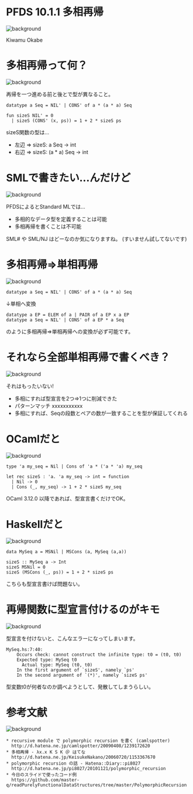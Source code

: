 # PFDS 10.1.1 多相再帰
![background](debian.png)

Kiwamu Okabe

# 多相再帰って何？
![background](debian_clear.png)

再帰を一つ進める前と後とで型が異なること。

~~~ {.ocaml}
datatype a Seq = NIL' | CONS' of a * (a * a) Seq

fun sizeS NIL' = 0
  | sizeS (CONS' (x, ps)) = 1 + 2 * sizeS ps
~~~

sizeS関数の型は...

* 左辺 => sizeS: a Seq -> int
* 右辺 => sizeS: (a * a) Seq -> int

# SMLで書きたい...んだけど
![background](debian_clear.png)

PFDSによるとStandard MLでは...

* 多相的なデータ型を定義することは可能
* 多相再帰を書くことは不可能

SML# や SML/NJ はどーなのか気になりますね。
(すいません試してないです)

# 多相再帰=>単相再帰
![background](debian_clear.png)

~~~ {.ocaml}
datatype a Seq = NIL' | CONS' of a * (a * a) Seq
~~~

↓単相へ変換

~~~ {.ocaml}
datatype a EP = ELEM of a | PAIR of a EP x a EP
datatype a Seq = NIL' | CONS' of a EP * a Seq
~~~

のように多相再帰=>単相再帰への変換が必ず可能です。


# それなら全部単相再帰で書くべき？
![background](debian_clear.png)

それはもったいない!

* 多相にすれば型宣言を2つ=>1つに削減できた
* パターンマッチ xxxxxxxxxxx
* 多相にすれば、Seqの段数とペアの数が一致することを型が保証してくれる

# OCamlだと
![background](debian_clear.png)

~~~ {.ocaml}
type 'a my_seq = Nil | Cons of 'a * ('a * 'a) my_seq

let rec sizeS : 'a. 'a my_seq -> int = function
  | Nil -> 0
  | Cons (_, my_seq) -> 1 + 2 * sizeS my_seq
~~~

OCaml 3.12.0 以降であれば、型宣言書くだけでOK。

# Haskellだと
![background](debian_clear.png)

~~~ {.haskell}
data MySeq a = MSNil | MSCons (a, MySeq (a,a))

sizeS :: MySeq a -> Int
sizeS MSNil = 0
sizeS (MSCons (_, ps)) = 1 + 2 * sizeS ps
~~~

こちらも型宣言書けば問題ない。

# 再帰関数に型宣言付けるのがキモ
![background](debian_clear.png)

型宣言を付けないと、こんなエラーになってしまいます。

~~~
MySeq.hs:7:40:
    Occurs check: cannot construct the infinite type: t0 = (t0, t0)
    Expected type: MySeq t0
      Actual type: MySeq (t0, t0)
    In the first argument of `sizeS', namely `ps'
    In the second argument of `(*)', namely `sizeS ps'
~~~

型変数t0が何者なのか調べようとして、発散してしまうらしい。

# 参考文献
![background](debian_clear.png)

~~~
* recursive module で polymorphic recursion を書く (camlspotter)
  http://d.hatena.ne.jp/camlspotter/20090408/1239172620
* 多相再帰 - λx.x K S K ＠ はてな
  http://d.hatena.ne.jp/KeisukeNakano/20060720/1153367670
* polymorphic recursion の話 - Hatena::Diary::pi8027
  http://d.hatena.ne.jp/pi8027/20101121/polymorphic_recursion
* 今日のスライドで使ったコード例
  https://github.com/master-q/readPurelyFunctionalDataStructures/tree/master/PolymorphicRecursion
~~~
